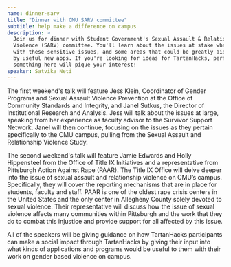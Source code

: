 ```yaml
---
name: dinner-sarv
title: "Dinner with CMU SARV committee"
subtitle: help make a difference on campus
description: >
  Join us for dinner with Student Government's Sexual Assault & Relationship
  Violence (SARV) committee. You'll learn about the issues at stake when dealing
  with these sensitive issues, and some areas that could be greatly aided
  by useful new apps. If you're looking for ideas for TartanHacks, perhaps
  something here will pique your interest!
speaker: Satvika Neti
---
```


The first weekend's talk will feature Jess Klein, Coordinator of Gender Programs
and Sexual Assault Violence Prevention at the Office of Community Standards and
Integrity, and Janel Sutkus, the Director of Institutional Research and
Analysis. Jess will talk about the issues at large, speaking from her experience
as faculty advisor to the Survivor Support Network. Janel will then continue,
focusing on the issues as they pertain specifically to the CMU campus, pulling
from the Sexual Assault and Relationship Violence Study.

The second weekend's talk will feature Jamie Edwards and Holly Hippensteel from
the Office of Title IX Initiatives and a representative from Pittsburgh Action
Against Rape (PAAR). The Title IX Office will delve deeper into the issue of
sexual assault and relationship violence on CMU’s campus. Specifically, they
will cover the reporting mechanisms that are in place for students, faculty and
staff. PAAR is one of the oldest rape crisis centers in the United States and
the only center in Allegheny County solely devoted to sexual violence. Their
representative will discuss how the issue of sexual violence affects many
communities within Pittsburgh and the work that they do to combat this injustice
and provide support for all affected by this issue.

All of the speakers will be giving guidance on how TartanHacks participants can
make a social impact through TartanHacks by giving their input into what kinds
of applications and programs would be useful to them with their work on gender
based violence on campus.
